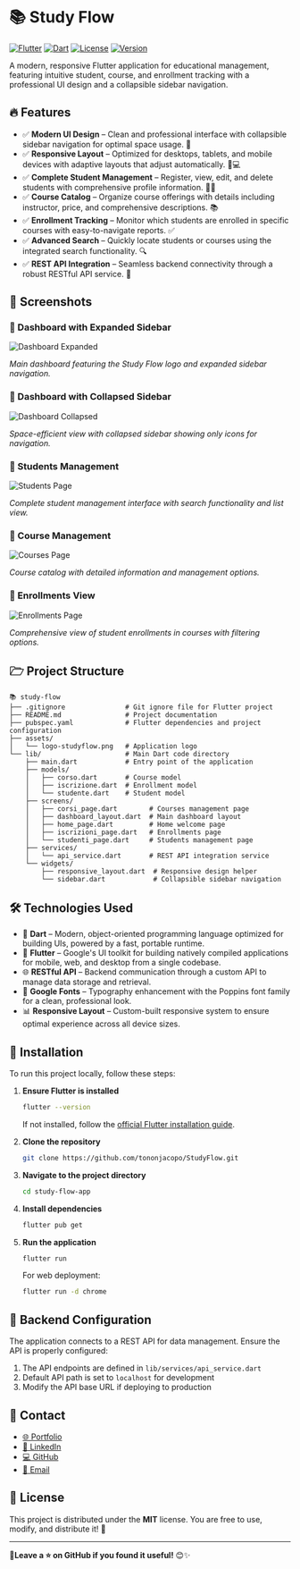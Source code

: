 # 📚 Study Flow

[![Flutter](https://img.shields.io/badge/Flutter-3.10.0-blue.svg)](https://flutter.dev/)
[![Dart](https://img.shields.io/badge/Dart-3.0.0-blue.svg)](https://dart.dev/)
[![License](https://img.shields.io/badge/license-MIT-green)](LICENSE)
[![Version](https://img.shields.io/badge/version-1.0.0-orange)](https://github.com/Jacob-webdevstudyflow/releases)

A modern, responsive Flutter application for educational management, featuring intuitive student, course, and enrollment tracking with a professional UI design and a collapsible sidebar navigation.

## 🔥 Features

- ✅ **Modern UI Design** – Clean and professional interface with collapsible sidebar navigation for optimal space usage. 🎨
- ✅ **Responsive Layout** – Optimized for desktops, tablets, and mobile devices with adaptive layouts that adjust automatically. 📱💻
- ✅ **Complete Student Management** – Register, view, edit, and delete students with comprehensive profile information. 👨‍🎓
- ✅ **Course Catalog** – Organize course offerings with details including instructor, price, and comprehensive descriptions. 📚
- ✅ **Enrollment Tracking** – Monitor which students are enrolled in specific courses with easy-to-navigate reports. ✅
- ✅ **Advanced Search** – Quickly locate students or courses using the integrated search functionality. 🔍
- ✅ **REST API Integration** – Seamless backend connectivity through a robust RESTful API service. 🔄

## 📸 Screenshots

### 🔹 Dashboard with Expanded Sidebar

![Dashboard Expanded](https://github.com/Jacob-webdevstudyflow/study-flow-app/raw/main/screenshots/dashboard_expanded.png)

*Main dashboard featuring the Study Flow logo and expanded sidebar navigation.*

### 🔹 Dashboard with Collapsed Sidebar

![Dashboard Collapsed](https://github.com/Jacob-webdevstudyflow/study-flow-app/raw/main/screenshots/dashboard_collapsed.png)

*Space-efficient view with collapsed sidebar showing only icons for navigation.*

### 🔹 Students Management

![Students Page](https://github.com/Jacob-webdevstudyflow/study-flow-app/raw/main/screenshots/students_management.png)

*Complete student management interface with search functionality and list view.*

### 🔹 Course Management

![Courses Page](https://github.com/Jacob-webdevstudyflow/study-flow-app/raw/main/screenshots/courses_management.png)

*Course catalog with detailed information and management options.*

### 🔹 Enrollments View

![Enrollments Page](https://github.com/Jacob-webdevstudyflow/study-flow-app/raw/main/screenshots/enrollments_view.png)

*Comprehensive view of student enrollments in courses with filtering options.*

## 🗁 Project Structure

```plaintext
📚 study-flow
├── .gitignore               # Git ignore file for Flutter project
├── README.md                # Project documentation
├── pubspec.yaml             # Flutter dependencies and project configuration
├── assets/                  
│   └── logo-studyflow.png   # Application logo
└── lib/                     # Main Dart code directory
    ├── main.dart            # Entry point of the application
    ├── models/              
    │   ├── corso.dart       # Course model
    │   ├── iscrizione.dart  # Enrollment model
    │   └── studente.dart    # Student model
    ├── screens/             
    │   ├── corsi_page.dart        # Courses management page
    │   ├── dashboard_layout.dart  # Main dashboard layout
    │   ├── home_page.dart         # Home welcome page
    │   ├── iscrizioni_page.dart   # Enrollments page
    │   └── studenti_page.dart     # Students management page
    ├── services/      
    │   └── api_service.dart       # REST API integration service
    └── widgets/       
        ├── responsive_layout.dart  # Responsive design helper
        └── sidebar.dart            # Collapsible sidebar navigation
```

## 🛠️ Technologies Used

- 🎯 **Dart** – Modern, object-oriented programming language optimized for building UIs, powered by a fast, portable runtime.
- 📱 **Flutter** – Google's UI toolkit for building natively compiled applications for mobile, web, and desktop from a single codebase.
- 🌐 **RESTful API** – Backend communication through a custom API to manage data storage and retrieval.
- 🎨 **Google Fonts** – Typography enhancement with the Poppins font family for a clean, professional look.
- 📊 **Responsive Layout** – Custom-built responsive system to ensure optimal experience across all device sizes.

## 🚀 Installation

To run this project locally, follow these steps:

1. **Ensure Flutter is installed**

   ```bash
   flutter --version
   ```
   If not installed, follow the [official Flutter installation guide](https://flutter.dev/docs/get-started/install).

2. **Clone the repository**

   ```bash
   git clone https://github.com/tononjacopo/StudyFlow.git
   ```

3. **Navigate to the project directory**

   ```bash
   cd study-flow-app
   ```

4. **Install dependencies**

   ```bash
   flutter pub get
   ```

5. **Run the application**

   ```bash
   flutter run
   ```
   
   For web deployment:
   ```bash
   flutter run -d chrome
   ```

## 🔧 Backend Configuration

The application connects to a REST API for data management. Ensure the API is properly configured:

1. The API endpoints are defined in `lib/services/api_service.dart`
2. Default API path is set to `localhost` for development
3. Modify the API base URL if deploying to production

## 📩 Contact

- [🌐 Portfolio](https://tononjacopo.com)
- [🔗 LinkedIn](https://linkedin.com/in/tononjacopo)
- [💻 GitHub](https://github.com/tononjacopo)
- [📧 Email](mailto:info@tononjacopo.com)

## 📝 License

This project is distributed under the **MIT** license. You are free to use, modify, and distribute it! 🚀

---

**🔗Leave a ⭐ on GitHub if you found it useful!** 😊✨